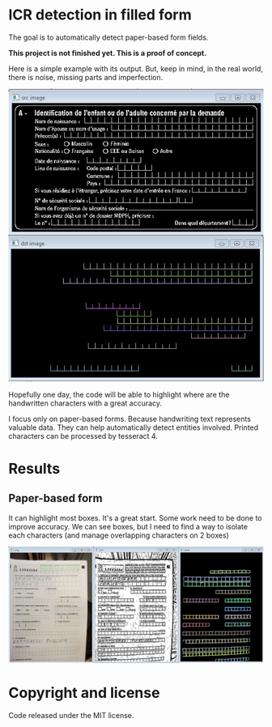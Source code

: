 # ICR detection in filled form
The goal is to automatically detect paper-based form fields.

**This project is not finished yet. This is a proof of concept.**

Here is a simple example with its output.
But, keep in mind, in the real world, there is noise, missing parts and imperfection.

<p align="center">
    <img alt="Example" src="Example.png" />
</p>

Hopefully one day, the code will be able to highlight where are the handwritten characters with a great accuracy.

I focus only on paper-based forms. Because handwriting text represents valuable data. They can help automatically detect entities involved.
Printed characters can be processed by tesseract 4.

# Results

## Paper-based form
It can highlight most boxes.
It's a great start. Some work need to be done to improve accuracy.
We can see boxes, but I need to find a way to isolate each characters (and manage overlapping characters on 2 boxes)

<p align="center">
    <img alt="Example" src="Photo.png" />
</p>

# Copyright and license
Code released under the MIT license.
